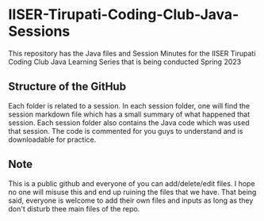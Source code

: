 # IISER-Tirupati-Coding-Club-Java-Sessions
This repository has the Java files and Session Minutes for the IISER Tirupati Coding Club Java Learning Series that is being conducted Spring 2023

## Structure of the GitHub
Each folder is related to a session. In each session folder, one will find the session markdown file which has a small summary of what happened that session.
Each session folder also contains the Java code which was used that session. The code is commented for you guys to understand and is downloadable for practice.

## Note
This is a public github and everyone of you can add/delete/edit files. I hope no one will misuse this and end up ruining the files that we have. That being said, everyone is welcome to add their own files and inputs as long as they don't disturb thee main files of the repo.
